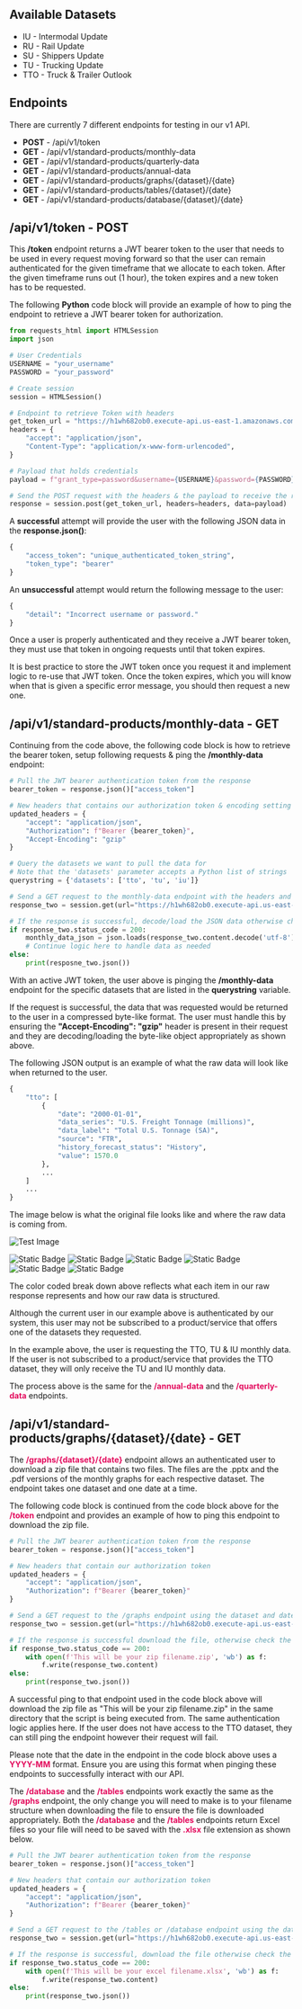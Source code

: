 <link rel="stylesheet" href="styles.css">

## Available Datasets

* IU - Intermodal Update
* RU - Rail Update
* SU - Shippers Update
* TU - Trucking Update
* TTO - Truck & Trailer Outlook

## Endpoints

There are currently 7 different endpoints for testing in our v1 API.

* __POST__ - /api/v1/token
* __GET__ - /api/v1/standard-products/monthly-data
* __GET__ - /api/v1/standard-products/quarterly-data
* __GET__ - /api/v1/standard-products/annual-data
* __GET__ - /api/v1/standard-products/graphs/<span class='highlighted-text'>{dataset}</span>/<span class='highlighted-text'>{date}</span>
* __GET__ - /api/v1/standard-products/tables/<span class='highlighted-text'>{dataset}</span>/<span class='highlighted-text'>{date}</span>
* __GET__ - /api/v1/standard-products/database/<span class='highlighted-text'>{dataset}</span>/<span class='highlighted-text'>{date}</span>

## /api/v1/token - __POST__

This <span class='highlighted-text'>__/token__</span> endpoint returns a JWT bearer token to the user that needs to be used in every request moving forward so that the user can remain authenticated for the given timeframe that we allocate to each token. After the given timeframe runs out (1 hour), the token expires and a new token has to be requested.

The following __Python__ code block will provide an example of how to ping the endpoint to retrieve a JWT bearer token for authorization.

```python
from requests_html import HTMLSession
import json

# User Credentials
USERNAME = "your_username"
PASSWORD = "your_password"

# Create session
session = HTMLSession()

# Endpoint to retrieve Token with headers
get_token_url = "https://h1wh682ob0.execute-api.us-east-1.amazonaws.com/api/v1/token"
headers = {
    "accept": "application/json",
    "Content-Type": "application/x-www-form-urlencoded",
}

# Payload that holds credentials
payload = f"grant_type=password&username={USERNAME}&password={PASSWORD}"

# Send the POST request with the headers & the payload to receive the response
response = session.post(get_token_url, headers=headers, data=payload)
```

A <span class='highlighted-text'>__successful__</span> attempt will provide the user with the following JSON data in the <span class='highlighted-text'>__response.json()__</span>:

```python
{
    "access_token": "unique_authenticated_token_string",
    "token_type": "bearer"
}
```

An <span class='highlighted-text'>__unsuccessful__</span> attempt would return the following message to the user:

```python
{
    "detail": "Incorrect username or password."
}
```

Once a user is properly authenticated and they receive a JWT bearer token, they must use that token in ongoing requests until that token expires.

It is best practice to store the JWT token once you request it and implement logic to re-use that JWT token. Once the token expires, which you will know when that is given a specific error message, you should then request a new one.

## /api/v1/standard-products/monthly-data - __GET__

Continuing from the code above, the following code block is how to retrieve the bearer token, setup following requests & ping the <span class='highlighted-text'>__/monthly-data__</span> endpoint:

```python
# Pull the JWT bearer authentication token from the response
bearer_token = response.json()["access_token"]

# New headers that contains our authorization token & encoding setting
updated_headers = {
    "accept": "application/json",
    "Authorization": f"Bearer {bearer_token}",
    "Accept-Encoding": "gzip"
}

# Query the datasets we want to pull the data for
# Note that the 'datasets' parameter accepts a Python list of strings
querystring = {'datasets': ['tto', 'tu', 'iu']}

# Send a GET request to the monthly-data endpoint with the headers and querystring
response_two = session.get(url="https://h1wh682ob0.execute-api.us-east-1.amazonaws.com/api/v1/standard-products/monthly-data", headers=updated_headers, params=querystring)

# If the response is successful, decode/load the JSON data otherwise check the error
if response_two.status_code = 200:
    monthly_data_json = json.loads(response_two.content.decode('utf-8'))
    # Continue logic here to handle data as needed
else:
    print(resposne_two.json())
```

With an active JWT token, the user above is pinging the <span class='highlighted-text'>__/monthly-data__</span> endpoint for the specific datasets that are listed in the <span class='highlighted-text'>__querystring__</span> variable.

If the request is successful, the data that was requested would be returned to the user in a compressed byte-like format. The user must handle this by ensuring the <span class='highlighted-text'>__"Accept-Encoding": "gzip"__</span> header is present in their request and they are decoding/loading the byte-like object appropriately as shown above.

The following JSON output is an example of what the raw data will look like when returned to the user.

```python
{
    "tto": [
        {
            "date": "2000-01-01",
            "data_series": "U.S. Freight Tonnage (millions)",
            "data_label": "Total U.S. Tonnage (SA)",
            "source": "FTR",
            "history_forecast_status": "History",
            "value": 1570.0
        },
        ...
    ]
    ...
}
```

The image below is what the original file looks like and where the raw data is coming from.

![Test Image](https://i.postimg.cc/Jz7fmQRx/Image-example.png)

![Static Badge](https://img.shields.io/badge/date-969696)
![Static Badge](https://img.shields.io/badge/data__series-ff2e31)
![Static Badge](https://img.shields.io/badge/data__label-4dff4b)
![Static Badge](https://img.shields.io/badge/history__forecast__status-feff14)
![Static Badge](https://img.shields.io/badge/source-2d2cfc)
![Static Badge](https://img.shields.io/badge/value-fe14ff)

The color coded break down above reflects what each item in our raw response represents and how our raw data is structured.

Although the current user in our example above is authenticated by our system, this user may not be subscribed to a product/service that offers one of the datasets they requested.

In the example above, the user is requesting the TTO, TU & IU monthly data. If the user is not subscribed to a product/service that provides the TTO dataset, they will only receive the TU and IU monthly data.

The process above is the same for the <span style="color: #e30b5d;">__/annual-data__</span> and the <span style="color: #e30b5d;">__/quarterly-data__</span> endpoints.

## /api/v1/standard-products/graphs/{dataset}/{date} - __GET__

The <span style="color: #e30b5d;">__/graphs/{dataset}/{date}__</span> endpoint allows an authenticated user to download a zip file that contains two files. The files are the .pptx and the .pdf versions of the monthly graphs for each respective dataset. The endpoint takes one dataset and one date at a time. 

The following code block is continued from the code block above for the <span style="color: #e30b5d;">__/token__</span> endpoint and provides an example of how to ping this endpoint to download the zip file. 

```python
# Pull the JWT bearer authentication token from the response
bearer_token = response.json()["access_token"]

# New headers that contain our authorization token
updated_headers = {
    "accept": "application/json",
    "Authorization": f"Bearer {bearer_token}"
}

# Send a GET request to the /graphs endpoint using the dataset and date you want the zip file for
response_two = session.get(url="https://h1wh682ob0.execute-api.us-east-1.amazonaws.com/api/v1/graphs/tto/2024-09", headers=updated_headers)

# If the response is successful download the file, otherwise check the error
if response_two.status_code == 200:
    with open(f'This will be your zip filename.zip', 'wb') as f:
        f.write(response_two.content)
else:
    print(response_two.json())
```

A successful ping to that endpoint used in the code block above will download the zip file as "This will be your zip filename.zip" in the same directory that the script is being executed from. The same authentication logic applies here. If the user does not have access to the TTO dataset, they can still ping the endpoint however their request will fail.

Please note that the date in the endpoint in the code block above uses a <span style="color: #e30b5d;">__YYYY-MM__</span> format. Ensure you are using this format when pinging these endpoints to successfully interact with our API.

The <span style="color: #e30b5d;">__/database__</span> and the <span style="color: #e30b5d;">__/tables__</span> endpoints work exactly the same as the <span style="color: #e30b5d;">__/graphs__</span> endpoint, the only change you will need to make is to your filename structure when downloading the file to ensure the file is downloaded appropriately. Both the <span style="color: #e30b5d;">__/database__</span> and the <span style="color: #e30b5d;">__/tables__</span> endpoints return Excel files so your file will need to be saved with the <span style="color: #e30b5d;">__.xlsx__</span> file extension as shown below.

```python
# Pull the JWT bearer authentication token from the response
bearer_token = response.json()["access_token"]

# New headers that contain our authorization token
updated_headers = {
    "accept": "application/json",
    "Authorization": f"Bearer {bearer_token}"
}

# Send a GET request to the /tables or /database endpoint using the dataset and date you want the file for
response_two = session.get(url="https://h1wh682ob0.execute-api.us-east-1.amazonaws.com/api/v1/tables/tto/2024-09", headers=updated_headers)

# If the response is successful, download the file otherwise check the error
if response_two.status_code == 200:
    with open(f'This will be your excel filename.xlsx', 'wb') as f:
        f.write(response_two.content)
else:
    print(response_two.json())
```
